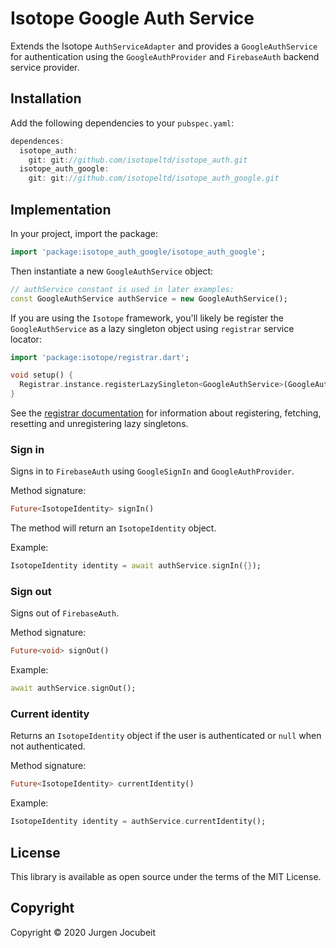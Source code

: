 # Isotope Google Auth Service

Extends the Isotope `AuthServiceAdapter` and provides a `GoogleAuthService` for authentication using the `GoogleAuthProvider` and `FirebaseAuth` backend service provider.

## Installation

Add the following dependencies to your `pubspec.yaml`:

```dart
dependences:
  isotope_auth:
    git: git://github.com/isotopeltd/isotope_auth.git
  isotope_auth_google:
    git: git://github.com/isotopeltd/isotope_auth_google.git
```

## Implementation

In your project, import the package:

```dart
import 'package:isotope_auth_google/isotope_auth_google';
```

Then instantiate a new `GoogleAuthService` object:

```dart
// authService constant is used in later examples:
const GoogleAuthService authService = new GoogleAuthService();
```

If you are using the `Isotope` framework, you'll likely be register the `GoogleAuthService` as a lazy singleton object using `registrar` service locator:

```dart
import 'package:isotope/registrar.dart';

void setup() {
  Registrar.instance.registerLazySingleton<GoogleAuthService>(GoogleAuthService());
}
```

See the [registrar documentation](https://github.com/IsotopeLtd/isotope/tree/master/lib/src/registrar) for information about registering, fetching, resetting and unregistering lazy singletons.

### Sign in

Signs in to `FirebaseAuth` using `GoogleSignIn` and `GoogleAuthProvider`.

Method signature:

```dart
Future<IsotopeIdentity> signIn()
```

The method will return an `IsotopeIdentity` object.

Example:

```dart
IsotopeIdentity identity = await authService.signIn({});
```

### Sign out

Signs out of `FirebaseAuth`.

Method signature:

```dart
Future<void> signOut()
```

Example:

```dart
await authService.signOut();
```

### Current identity

Returns an `IsotopeIdentity` object if the user is authenticated or `null` when not authenticated.

Method signature:

```dart
Future<IsotopeIdentity> currentIdentity()
```

Example:

```dart
IsotopeIdentity identity = authService.currentIdentity();
```

## License

This library is available as open source under the terms of the MIT License.

## Copyright

Copyright © 2020 Jurgen Jocubeit
